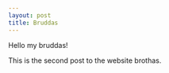 ```yaml
---
layout: post
title: Bruddas
---
```


Hello my bruddas! 


This is the second post to the website brothas.
